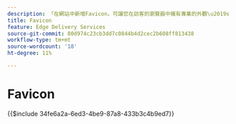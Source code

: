```yaml
---
description: 「在網站中新增Favicon，可讓您在訪客的瀏覽器中擁有專業的外觀\u2019s：」
title: Favicon
feature: Edge Delivery Services
source-git-commit: 80d974c23cb3dd7c0844b4d2cec2b608ff813438
workflow-type: tm+mt
source-wordcount: '18'
ht-degree: 11%

---
```


# Favicon

{{$include 34fe6a2a-6ed3-4be9-87a8-433b3c4b9ed7}}